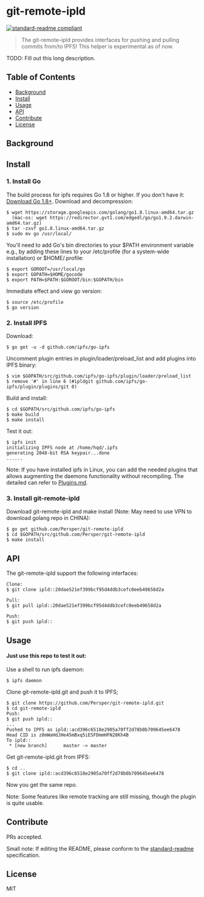 # git-remote-ipld

[![standard-readme compliant](https://img.shields.io/badge/standard--readme-OK-green.svg?style=flat-square)](https://github.com/RichardLitt/standard-readme)

> The git-remote-ipld provides interfaces for pushing and pulling commits from/to IPFS!
> This helper is experimental as of now.

TODO: Fill out this long description.

## Table of Contents

- [Background](#background)
- [Install](#install)
- [Usage](#usage)
- [API](#api)
- [Contribute](#contribute)
- [License](#license)

## Background

## Install

### 1. Install Go
The build process for ipfs requires Go 1.8 or higher. If you don't have it: [Download Go 1.8+](https://golang.org/dl/).
Download and decompression: 
```
$ wget https://storage.googleapis.com/golang/go1.8.linux-amd64.tar.gz 
  (mac-os: wget https://redirector.gvt1.com/edgedl/go/go1.9.2.darwin-amd64.tar.gz)
$ tar -zxvf go1.8.linux-amd64.tar.gz
$ sudo mv go /usr/local/
```
You'll need to add Go's bin directories to your $PATH environment variable e.g., by adding these lines to your /etc/profile (for a system-wide installation) or $HOME/.profile:
```
$ export GOROOT=/usr/local/go
$ export GOPATH=$HOME/gocode
$ export PATH=$PATH:$GOROOT/bin:$GOPATH/bin
```
Immediate effect and view go version:
```
$ source /etc/profile
$ go version
```

### 2. Install IPFS
Download:
```
$ go get -u -d github.com/ipfs/go-ipfs
```

Uncomment plugin entries in plugin/loader/preload_list and add plugins into IPFS binary: 
```
$ vim $GOPATH/src/github.com/ipfs/go-ipfs/plugin/loader/preload_list
$ remove '#' in line 6 (#ipldgit github.com/ipfs/go-ipfs/plugin/plugins/git 0)
```

Build and install:
```
$ cd $GOPATH/src/github.com/ipfs/go-ipfs
$ make build
$ make install
```

Test it out:
```
$ ipfs init
initializing IPFS node at /home/hqd/.ipfs
generating 2048-bit RSA keypair...done
......
```

Note: If you have installed ipfs in Linux, you can add the needed plugins that allows augmenting the daemons functionality without recompiling. The detailed can refer to [Plugins.md](https://github.com/ipfs/go-ipfs/blob/master/docs/plugins.md).

### 3. Install git-remote-ipld
Download git-remote-ipld and make install (Note: May need to use VPN to download golang repo in CHINA):
```
$ go get github.com/Persper/git-remote-ipld
$ cd $GOPATH/src/github.com/Persper/git-remote-ipld
$ make install
```

## API
The git-remote-ipld support the following interfaces:
```
Clone:
$ git clone ipld::20dae521ef399bcf95d4ddb3cefc0eeb49658d2a

Pull:
$ git pull ipld::20dae521ef399bcf95d4ddb3cefc0eeb49658d2a

Push:
$ git push ipld::
```

## Usage
#### Just use this repo to test it out:
Use a shell to run ipfs daemon:
```
$ ipfs daemon
```
Clone git-remote-ipld.git and push it to IPFS; 
```
$ git clone https://github.com/Persper/git-remote-ipld.git
$ cd git-remote-ipld
Push:
$ git push ipld::
...
Pushed to IPFS as ipld::acd396c6518e2905a70ff2d78b0b709645ee6478
Head CID is z8mWaHdJHe45mBxq5iESFDmmHFN28Kh4B
To ipld::
 * [new branch]      master -> master
``` 
Get git-remote-ipld.git from IPFS:
```
$ cd ..
$ git clone ipld::acd396c6518e2905a70ff2d78b0b709645ee6478
```
Now you get the same repo.

Note: Some features like remote tracking are still missing, though the plugin is
quite usable.

## Contribute

PRs accepted.

Small note: If editing the README, please conform to the [standard-readme](https://github.com/RichardLitt/standard-readme) specification.

## License

MIT 
